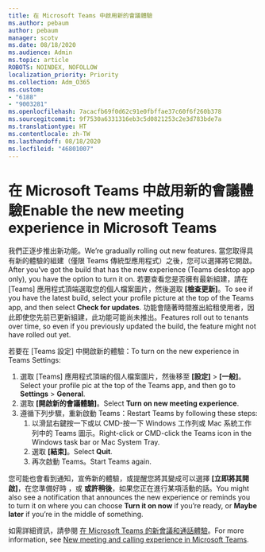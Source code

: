 ```yaml
---
title: 在 Microsoft Teams 中啟用新的會議體驗
ms.author: pebaum
author: pebaum
manager: scotv
ms.date: 08/18/2020
ms.audience: Admin
ms.topic: article
ROBOTS: NOINDEX, NOFOLLOW
localization_priority: Priority
ms.collection: Adm_O365
ms.custom:
- "6188"
- "9003281"
ms.openlocfilehash: 7acacfb69f0d62c91e0fbffae37c60f6f260b378
ms.sourcegitcommit: 9f7530a6331316eb3c5d0821253c2e3d783bde7a
ms.translationtype: HT
ms.contentlocale: zh-TW
ms.lasthandoff: 08/18/2020
ms.locfileid: "46801007"
---
```

# <a name="enable-the-new-meeting-experience-in-microsoft-teams"></a><span data-ttu-id="45b8c-102">在 Microsoft Teams 中啟用新的會議體驗</span><span class="sxs-lookup"><span data-stu-id="45b8c-102">Enable the new meeting experience in Microsoft Teams</span></span>

<span data-ttu-id="45b8c-103">我們正逐步推出新功能。</span><span class="sxs-lookup"><span data-stu-id="45b8c-103">We’re gradually rolling out new features.</span></span> <span data-ttu-id="45b8c-104">當您取得具有新的體驗的組建（僅限 Teams 傳統型應用程式）之後，您可以選擇將它開啟。</span><span class="sxs-lookup"><span data-stu-id="45b8c-104">After you’ve got the build that has the new experience (Teams desktop app only), you have the option to turn it on.</span></span> <span data-ttu-id="45b8c-105">若要查看您是否擁有最新組建，請在 [Teams] 應用程式頂端選取您的個人檔案圖片，然後選取 **[檢查更新]**。</span><span class="sxs-lookup"><span data-stu-id="45b8c-105">To see if you have the latest build, select your profile picture at the top of the Teams app, and then select  **Check for updates**.</span></span> <span data-ttu-id="45b8c-106">功能會隨著時間推出給租使用者，因此即使您先前已更新組建，此功能可能尚未推出。</span><span class="sxs-lookup"><span data-stu-id="45b8c-106">Features roll out to tenants over time, so even if you previously updated the build, the feature might not have rolled out yet.</span></span>  

<span data-ttu-id="45b8c-107">若要在 [Teams 設定] 中開啟新的體驗：</span><span class="sxs-lookup"><span data-stu-id="45b8c-107">To turn on the new experience in Teams Settings:</span></span>

1. <span data-ttu-id="45b8c-108">選取 [Teams] 應用程式頂端的個人檔案圖片，然後移至 **[設定]** >  **[一般]**。</span><span class="sxs-lookup"><span data-stu-id="45b8c-108">Select your profile pic at the top of the Teams app, and then go to **Settings** >  **General**.</span></span> 
2. <span data-ttu-id="45b8c-109">選取 **[開啟新的會議體驗]**。</span><span class="sxs-lookup"><span data-stu-id="45b8c-109">Select **Turn on new meeting experience**.</span></span>
3. <span data-ttu-id="45b8c-110">遵循下列步驟，重新啟動 Teams：</span><span class="sxs-lookup"><span data-stu-id="45b8c-110">Restart Teams by following these steps:</span></span>
    1. <span data-ttu-id="45b8c-111">以滑鼠右鍵按一下或以 CMD-按一下 Windows 工作列或 Mac 系統工作列中的 Teams 圖示。</span><span class="sxs-lookup"><span data-stu-id="45b8c-111">Right-click or CMD-click the Teams icon in the Windows task bar or Mac System Tray.</span></span>
    2. <span data-ttu-id="45b8c-112">選取 **[結束]**。</span><span class="sxs-lookup"><span data-stu-id="45b8c-112">Select **Quit**.</span></span>
    3. <span data-ttu-id="45b8c-113">再次啟動 Teams。</span><span class="sxs-lookup"><span data-stu-id="45b8c-113">Start Teams again.</span></span>

<span data-ttu-id="45b8c-114">您可能也會看到通知，宣佈新的體驗，或提醒您將其變成可以選擇 **[立即將其開啟]**，在您準備好時 ，或 **或許稍後**，如果您正在進行某項活動的話。</span><span class="sxs-lookup"><span data-stu-id="45b8c-114">You might also see a notification that announces the new experience or reminds you to turn it on where you can choose  **Turn it on now**  if you’re ready, or  **Maybe later** if you’re in the middle of something.</span></span>  

<span data-ttu-id="45b8c-115">如需詳細資訊，請參閱 [在 Microsoft Teams 的新會議和通話體驗](https://techcommunity.microsoft.com/t5/microsoft-teams-blog/new-meeting-and-calling-experience-in-microsoft-teams/ba-p/1537581)。</span><span class="sxs-lookup"><span data-stu-id="45b8c-115">For more information, see [New meeting and calling experience in Microsoft Teams](https://techcommunity.microsoft.com/t5/microsoft-teams-blog/new-meeting-and-calling-experience-in-microsoft-teams/ba-p/1537581).</span></span>
